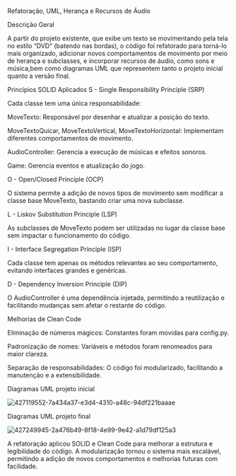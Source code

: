 Refatoração, UML, Herança e Recursos de Áudio

Descrição Geral

A partir do projeto existente, que exibe um texto se movimentando pela tela no estilo “DVD” (batendo nas bordas), o código foi refatorado para torná-lo mais organizado, adicionar novos comportamentos de movimento por meio de herança e subclasses, e incorporar recursos de áudio, como sons e música,bem como diagramas UML que representem tanto o projeto inicial quanto a versão final.

Princípios SOLID Aplicados
S - Single Responsibility Principle (SRP)

Cada classe tem uma única responsabilidade:

MoveTexto: Responsável por desenhar e atualizar a posição do texto.

MoveTextoQuicar, MoveTextoVertical, MoveTextoHorizontal: Implementam diferentes comportamentos de movimento.

AudioController: Gerencia a execução de músicas e efeitos sonoros.

Game: Gerencia eventos e atualização do jogo.

O - Open/Closed Principle (OCP)

O sistema permite a adição de novos tipos de movimento sem modificar a classe base MoveTexto, bastando criar uma nova subclasse.

L - Liskov Substitution Principle (LSP)

As subclasses de MoveTexto podem ser utilizadas no lugar da classe base sem impactar o funcionamento do código.

I - Interface Segregation Principle (ISP)

Cada classe tem apenas os métodos relevantes ao seu comportamento, evitando interfaces grandes e genéricas.

D - Dependency Inversion Principle (DIP)

O AudioController é uma dependência injetada, permitindo a reutilização e facilitando mudanças sem afetar o restante do código.

Melhorias de Clean Code

Eliminação de números mágicos: Constantes foram movidas para config.py.

Padronização de nomes: Variáveis e métodos foram renomeados para maior clareza.

Separação de responsabilidades: O código foi modularizado, facilitando a manutenção e a extensibilidade.

Diagramas UML projeto inicial


![427119552-7a434a37-e3d4-4310-a48c-94df221baaae](https://github.com/user-attachments/assets/87b69b8d-000d-49d0-9b93-516e5298a7d6)

Diagramas UML projeto final

![427249945-2a476b49-8f18-4e99-9e42-a1d79df125a3](https://github.com/user-attachments/assets/5a7e3787-5b77-4d50-9f83-20a8bcff93bc)

A refatoração aplicou SOLID e Clean Code para melhorar a estrutura e legibilidade do código. A modularização tornou o sistema mais escalável, permitindo a adição de novos comportamentos e melhorias futuras com facilidade.

